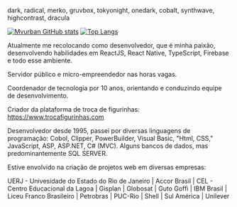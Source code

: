 
dark, radical, merko, gruvbox, tokyonight, onedark, cobalt, synthwave, highcontrast, dracula

[![Mvurban GitHub stats](https://github-readme-stats.vercel.app/api?username=mvurban&show_icons=true&theme=onedark&line_height=20)](https://github.com/mvurban/github-readme-stats)
[![Top Langs](https://github-readme-stats.vercel.app/api/top-langs/?username=mvurban&layout=compact&line_height=8)](https://github.com/mvurban/github-readme-stats)

Atualmente me recolocando como desenvolvedor, que é minha paixão, desenvolvendo habilidades em ReactJS, React Native, TypeScript, Firebase e todo esse ambiente.

Servidor público e micro-empreendedor nas horas vagas.

Coordenador de tecnologia por 10 anos, orientando e conduzindo equipe de desenvolvimento.

Criador da plataforma de troca de figurinhas: https://www.trocafigurinhas.com

Desenvolvedor desde 1995, passei por diversas linguagens de programação: Cobol, Clipper, PowerBuilder, Visual Basic, "Html, CSS," JavaScript, ASP, ASP.NET, C# (MVC). Alguns bancos de dados, mas predominantemente SQL SERVER. 

Estive envolvido na criação de projetos web em diversas empresas:

UERJ - Univesidade do Estado do Rio de Janeiro | Accor Brasil | CEL - Centro Educacional da Lagoa | Gisplan | Globosat | Guto Goffi | IBM Brasil | Liceu Franco Brasileiro | Petrobras | PUC-Rio | Shell | Sul América | Unilever  


